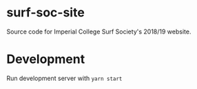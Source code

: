 # surf-soc-site
Source code for Imperial College Surf Society's 2018/19 website.


# Development
Run development server with `yarn start`
